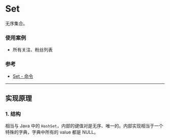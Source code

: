 # Set

无序集合。  



### 使用案例

- 所有关注、粉丝列表


### 参考
- [Set - 命令](../命令/README.md#Set)




---

## 实现原理

### 1. 结构

相当与 Java 中的 `HashSet`，内部的键值对是无序、唯一的。内部实现相当于一个特殊的字典，字典中所有的 value 都是 NULL。